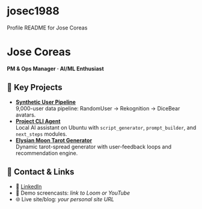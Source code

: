 # josec1988
Profile README for Jose Coreas
# Jose Coreas

**PM & Ops Manager · AI/ML Enthusiast**

## 🔹 Key Projects
- **[Synthetic User Pipeline](https://github.com/josec1988/synthetic-users-1000)**  
  9,000-user data pipeline: RandomUser → Rekognition → DiceBear avatars.
- **[Project CLI Agent](https://github.com/josec1988/project-bitch-agent)**  
  Local AI assistant on Ubuntu with `script_generator`, `prompt_builder`, and `next_steps` modules.
- **[Elysian Moon Tarot Generator](https://github.com/josec1988/elysian-moon-tarot)**  
  Dynamic tarot-spread generator with user-feedback loops and recommendation engine.

## 🔹 Contact & Links
- 🔗 [LinkedIn](https://linkedin.com/in/jose-coreas)  
- 🎥 Demo screencasts: *link to Loom or YouTube*  
- 🌐 Live site/blog: *your personal site URL*
